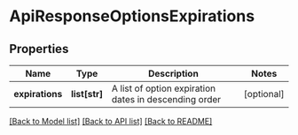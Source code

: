 # ApiResponseOptionsExpirations

## Properties
Name | Type | Description | Notes
------------ | ------------- | ------------- | -------------
**expirations** | **list[str]** | A list of option expiration dates in descending order | [optional] 

[[Back to Model list]](../README.md#documentation-for-models) [[Back to API list]](../README.md#documentation-for-api-endpoints) [[Back to README]](../README.md)


